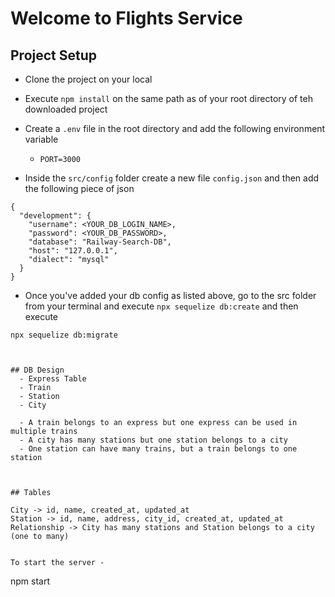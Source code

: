 # Welcome to Flights Service

## Project Setup

- Clone the project on your local

- Execute `npm install` on the same path as of your root directory of teh downloaded project

- Create a `.env` file in the root directory and add the following environment variable
    - `PORT=3000`
    
- Inside the `src/config` folder create a new file `config.json` and then add the following piece of json

```
{
  "development": {
    "username": <YOUR_DB_LOGIN_NAME>,
    "password": <YOUR_DB_PASSWORD>,
    "database": "Railway-Search-DB",
    "host": "127.0.0.1",
    "dialect": "mysql"
  }
}

```
- Once you've added your db config as listed above, go to the src folder from your terminal and execute `npx sequelize db:create`
and then execute

`npx sequelize db:migrate`
```


## DB Design
  - Express Table
  - Train
  - Station
  - City 

  - A train belongs to an express but one express can be used in multiple trains
  - A city has many stations but one station belongs to a city
  - One station can have many trains, but a train belongs to one station


  
## Tables
```
    City -> id, name, created_at, updated_at
    Station -> id, name, address, city_id, created_at, updated_at
    Relationship -> City has many stations and Station belongs to a city (one to many)
```

To start the server - 

```
npm start
```

